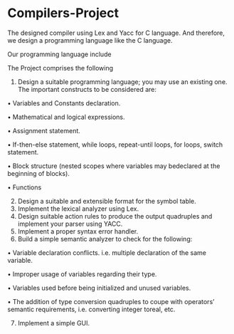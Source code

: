 # Compilers-Project

The designed compiler using Lex and Yacc for C language. And therefore, we design a programming language like the C language.


Our programming language include

The Project comprises the following
1. Design a suitable programming language; you may use an existing
one. The important constructs to be considered are:

• Variables and Constants declaration.

• Mathematical and logical expressions.

• Assignment statement.

• If-then-else statement, while loops, repeat-until loops, for loops,
switch statement.

• Block structure (nested scopes where variables may bedeclared
at the beginning of blocks).

• Functions

2. Design a suitable and extensible format for the symbol table.
3. Implement the lexical analyzer using Lex.
4. Design suitable action rules to produce the output quadruples and
implement your parser using YACC.
5. Implement a proper syntax error handler.
6. Build a simple semantic analyzer to check for the following:

• Variable declaration conflicts. i.e. multiple declaration of the same
variable.

• Improper usage of variables regarding their type.

• Variables used before being initialized and unused variables.

• The addition of type conversion quadruples to coupe with
operators’ semantic requirements, i.e. converting integer toreal,
etc.

7. Implement a simple GUI.
